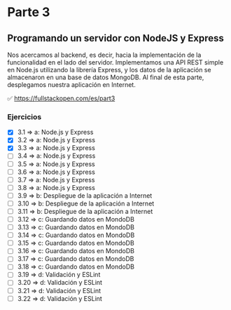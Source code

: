 # Parte 3

## Programando un servidor con NodeJS y Express

Nos acercamos al backend, es decir, hacia la implementación de la funcionalidad en el lado del servidor. Implementamos una API REST simple en Node.js utilizando la librería Express, y los datos de la aplicación se almacenaron en una base de datos MongoDB. Al final de esta parte, desplegamos nuestra aplicación en Internet.

✅ https://fullstackopen.com/es/part3

### Ejercicios

- [x] 3.1 => a: Node.js y Express
- [x] 3.2 => a: Node.js y Express
- [x] 3.3 => a: Node.js y Express
- [ ] 3.4 => a: Node.js y Express
- [ ] 3.5 => a: Node.js y Express
- [ ] 3.6 => a: Node.js y Express
- [ ] 3.7 => a: Node.js y Express
- [ ] 3.8 => a: Node.js y Express
- [ ] 3.9 => b: Despliegue de la aplicación a Internet
- [ ] 3.10 => b: Despliegue de la aplicación a Internet
- [ ] 3.11 => b: Despliegue de la aplicación a Internet
- [ ] 3.12 => c: Guardando datos en MondoDB
- [ ] 3.13 => c: Guardando datos en MondoDB
- [ ] 3.14 => c: Guardando datos en MondoDB
- [ ] 3.15 => c: Guardando datos en MondoDB
- [ ] 3.16 => c: Guardando datos en MondoDB
- [ ] 3.17 => c: Guardando datos en MondoDB
- [ ] 3.18 => c: Guardando datos en MondoDB
- [ ] 3.19 => d: Validación y ESLint
- [ ] 3.20 => d: Validación y ESLint
- [ ] 3.21 => d: Validación y ESLint
- [ ] 3.22 => d: Validación y ESLint
